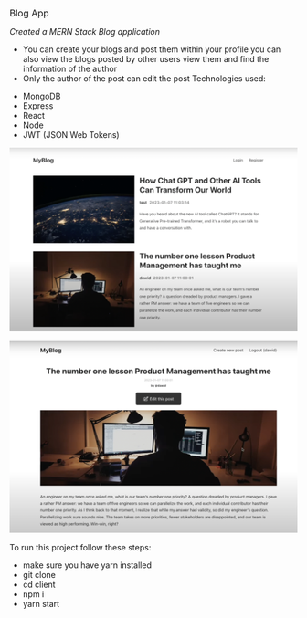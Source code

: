 <span style="font-size:16px;">Blog App</span>

_Created a MERN Stack Blog application_
- You can create your blogs and post them within your profile you can also view the blogs posted by other users view them and find the information of the author
- Only the author of the post can edit the post
Technologies used:
* MongoDB
* Express
* React
* Node
* JWT (JSON Web Tokens)
  

![Alt text](./images/1.png)

![Alt text](./images/2.png)


To run this project follow these steps:
* make sure you have yarn installed
* git clone
* cd client
* npm i
* yarn start
